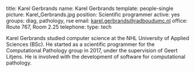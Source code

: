title: Karel Gerbrands
name: Karel Gerbrands
template: people-single
picture: Karel_Gerbrands.jpg
position: Scientific programmer
active: yes
groups: diag, pathology, rse
email: karel.gerbrands@radboudumc.nl
office: Route 767, Room 2.25
telephone:
type: tech

Karel Gerbrands studied computer science at the NHL University of Applied Sciences (BSc). He started as a scientific programmer for the Computational Pathology group in 2017, under the supervision of Geert Litjens. He is involved with the development of software for computational pathology.
